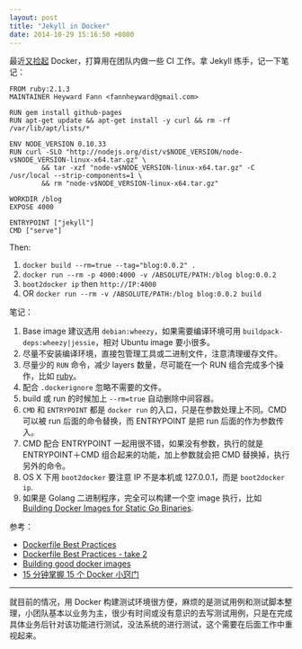 ```yaml
---
layout: post
title: "Jekyll in Docker"
date: 2014-10-29 15:16:50 +0800
---
```


最近[又捡起][0] Docker，打算用在团队内做一些 CI 工作。拿 Jekyll 练手，记一下笔记：

```
FROM ruby:2.1.3
MAINTAINER Heyward Fann <fannheyward@gmail.com>

RUN gem install github-pages
RUN apt-get update && apt-get install -y curl && rm -rf /var/lib/apt/lists/*

ENV NODE_VERSION 0.10.33
RUN curl -SLO "http://nodejs.org/dist/v$NODE_VERSION/node-v$NODE_VERSION-linux-x64.tar.gz" \
        && tar -xzf "node-v$NODE_VERSION-linux-x64.tar.gz" -C /usr/local --strip-components=1 \
        && rm "node-v$NODE_VERSION-linux-x64.tar.gz"

WORKDIR /blog
EXPOSE 4000

ENTRYPOINT ["jekyll"]
CMD ["serve"]
```

Then:

1. `docker build --rm=true --tag="blog:0.0.2" .`
1. `docker run --rm -p 4000:4000 -v /ABSOLUTE/PATH:/blog blog:0.0.2`
1. `boot2docker ip` then `http://IP:4000`
1. OR `docker run --rm -v /ABSOLUTE/PATH:/blog blog:0.0.2 build`

笔记：

1. Base image 建议选用 `debian:wheezy`，如果需要编译环境可用 `buildpack-deps:wheezy|jessie`，相对 Ubuntu image 要小很多。
2. 尽量不安装编译环境，直接包管理工具或二进制文件，注意清理缓存文件。
3. 尽量少的 `RUN` 命令，减少 layers 数量，尽可能在一个 RUN 组合完成多个操作，比如 [ruby]。
4. 配合 `.dockerignore` 忽略不需要的文件。
5. build 或 run 的时候加上 `--rm=true` 自动删除中间容器。
6. `CMD` 和 `ENTRYPOINT` 都是 `docker run` 的入口，只是在参数处理上不同。CMD 可以被 run 后面的命令替换，而 ENTRYPOINT 是把 run 后面的作为参数传入。
7. CMD 配合 ENTRYPOINT 一起用很不错，如果没有参数，执行的就是 ENTRYPOINT＋CMD 组合起来的功能，加上参数就会把 CMD 替换掉，执行另外的命令。
8. OS X 下用 `boot2docker` 要注意 IP 不是本机或 127.0.0.1，而是 `boot2docker ip`.
9. 如果是 Golang 二进制程序，完全可以构建一个空 image 执行，比如 [Building Docker Images for Static Go Binaries][4].

参考：

* [Dockerfile Best Practices][1]
* [Dockerfile Best Practices - take 2][2]
* [Building good docker images][3]
* [15 分钟掌握 15 个 Docker 小窍门][5]

----

就目前的情况，用 Docker 构建测试环境很方便，麻烦的是测试用例和测试脚本整理，小团队基本以业务为主，很少有时间或没有意识的去写测试用例，只是在完成具体业务后针对该功能进行测试，没法系统的进行测试，这个需要在后面工作中重视起来。

[ruby]:https://github.com/docker-library/ruby/blob/master/2.1/Dockerfile#L10
[0]:https://fann.im/blog/2014/02/11/docker-notes/
[1]:https://crosbymichael.com/dockerfile-best-practices.html
[2]:https://crosbymichael.com/dockerfile-best-practices-take-2.html
[3]:http://jonathan.bergknoff.com/journal/building-good-docker-images
[4]:https://medium.com/@kelseyhightower/optimizing-docker-images-for-static-binaries-b5696e26eb07
[5]:https://docker.cn/p/docker-15-tips/
